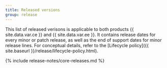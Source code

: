 ```yaml
---
title: Released versions
group: release
---
```


This list of released verisons is applicable to both products {{ site.data.var.ce }} and {{ site.data.var.ee }}. It contains release dates for every minor or patch release, as well as the end of support dates for minor release lines. For conceptual details, refer to the [Lifecycle policy]({{ site.baseurl }}/release/lifecycle-policy.html).

{% include release-notes/core-releases.md %}
